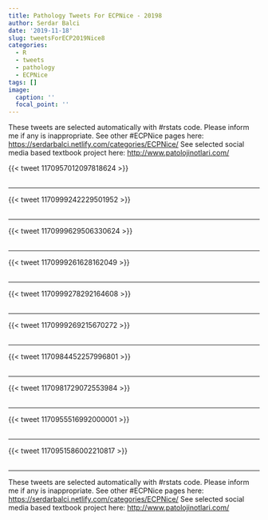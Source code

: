 ```yaml
---
title: Pathology Tweets For ECPNice - 20198
author: Serdar Balci
date: '2019-11-18'
slug: tweetsForECP2019Nice8
categories:
  - R
  - tweets
  - pathology
  - ECPNice
tags: []
image:
  caption: ''
  focal_point: ''
---
```



These tweets are selected automatically with #rstats code. Please inform me if any is inappropriate.
See other #ECPNice pages here: https://serdarbalci.netlify.com/categories/ECPNice/ 
See selected social media based textbook project here: http://www.patolojinotlari.com/

{{< tweet 1170957012097818624 >}}
<br>
<br>
<hr>
{{< tweet 1170999242229501952 >}}
<br>
<br>
<hr>
{{< tweet 1170999629506330624 >}}
<br>
<br>
<hr>
{{< tweet 1170999261628162049 >}}
<br>
<br>
<hr>
{{< tweet 1170999278292164608 >}}
<br>
<br>
<hr>
{{< tweet 1170999269215670272 >}}
<br>
<br>
<hr>
{{< tweet 1170984452257996801 >}}
<br>
<br>
<hr>
{{< tweet 1170981729072553984 >}}
<br>
<br>
<hr>
{{< tweet 1170955516992000001 >}}
<br>
<br>
<hr>
{{< tweet 1170951586002210817 >}}
<br>
<br>
<hr>


These tweets are selected automatically with #rstats code. Please inform me if any is inappropriate.
See other #ECPNice pages here: https://serdarbalci.netlify.com/categories/ECPNice/ 
See selected social media based textbook project here: http://www.patolojinotlari.com/
